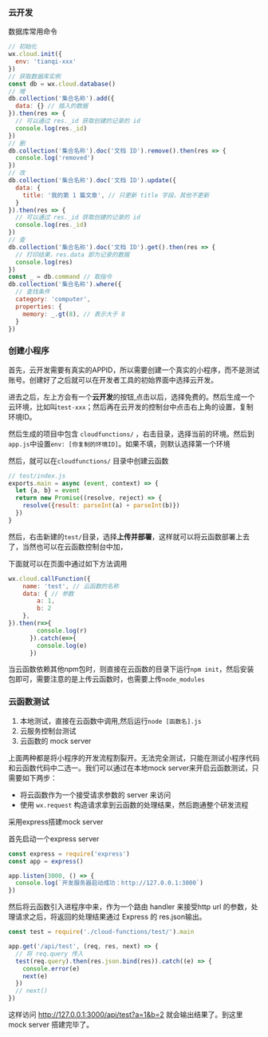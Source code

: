 ### 云开发

数据库常用命令
```js
// 初始化
wx.cloud.init({
  env: 'tianqi-xxx'
})
// 获取数据库实例
const db = wx.cloud.database()
// 增
db.collection('集合名称').add({
  data: {} // 插入的数据
}).then(res => {
  // 可以通过 res._id 获取创建的记录的 id
  console.log(res._id)
})
// 删
db.collection('集合名称').doc('文档 ID').remove().then(res => {
  console.log('removed')
})
// 改
db.collection('集合名称').doc('文档 ID').update({
  data: {
    title: '我的第 1 篇文章', // 只更新 title 字段，其他不更新
  }
}).then(res => {
  // 可以通过 res._id 获取创建的记录的 id
  console.log(res._id)
})
// 查
db.collection('集合名称').doc('文档 ID').get().then(res => {
  // 打印结果，res.data 即为记录的数据
  console.log(res)
})
const _ = db.command // 取指令
db.collection('集合名称').where({
  // 查找条件
  category: 'computer',
  properties: {
    memory: _.gt(8), // 表示大于 8
  }
})
```


### 创建小程序

首先，云开发需要有真实的APPID，所以需要创建一个真实的小程序，而不是测试账号。创建好了之后就可以在开发者工具的初始界面中选择云开发。

进去之后，左上方会有一个**云开发**的按钮,点击以后，选择免费的。然后生成一个云环境，比如叫`test-xxx`；然后再在云开发的控制台中点击右上角的设置，复制环境ID。

然后生成的项目中包含 `cloudfunctions/` ，右击目录，选择当前的环境。然后到`app.js`中设置`env: [你复制的环境ID]`。如果不填，则默认选择第一个环境

然后，就可以在`cloudfunctions/` 目录中创建云函数

```js
// test/index.js
exports.main = async (event, context) => {
  let {a, b} = event
  return new Promise((resolve, reject) => {
    resolve({result: parseInt(a) + parseInt(b)})
  })
}
```

然后，右击新建的`test/`目录，选择**上传并部署**，这样就可以将云函数部署上去了，当然也可以在云函数控制台中加，


下面就可以在页面中通过如下方法调用
```js
wx.cloud.callFunction({
    name: 'test', // 云函数的名称
    data: { // 参数
        a: 1,
        b: 2
    },
}).then(r=>{
        console.log(r)
      }).catch(e=>{
        console.log(e)
      })
```

当云函数依赖其他npm包时，则直接在云函数的目录下运行`npm init`，然后安装包即可，需要注意的是上传云函数时，也需要上传`node_modules`

### 云函数测试
1. 本地测试，直接在云函数中调用,然后运行`node [函数名].js`
2. 云服务控制台测试
3. 云函数的 mock server

上面两种都是将小程序的开发流程割裂开。无法完全测试，只能在测试小程序代码和云函数代码中二选一。我们可以通过在本地mock server来开启云函数测试，只需要如下两步：
- 将云函数作为一个接受请求参数的 server 来访问
- 使用 `wx.request` 构造请求拿到云函数的处理结果，然后跑通整个研发流程

采用express搭建mock server

首先启动一个express server
```js
const express = require('express')
const app = express()

app.listen(3000, () => {
  console.log(`开发服务器启动成功：http://127.0.0.1:3000`)
})
```

然后将云函数引入进程序中来，作为一个路由 handler 来接受http url 的参数，处理请求之后，将返回的处理结果通过 Express 的 res.json输出。

```js
const test = require('./cloud-functions/test/').main

app.get('/api/test', (req, res, next) => {
  // 将 req.query 传入
  test(req.query).then(res.json.bind(res)).catch((e) => {
    console.error(e)
    next(e)
  })
  // next()
})
```

这样访问 http://127.0.0.1:3000/api/test?a=1&b=2 就会输出结果了。到这里 mock server 搭建完毕了。
